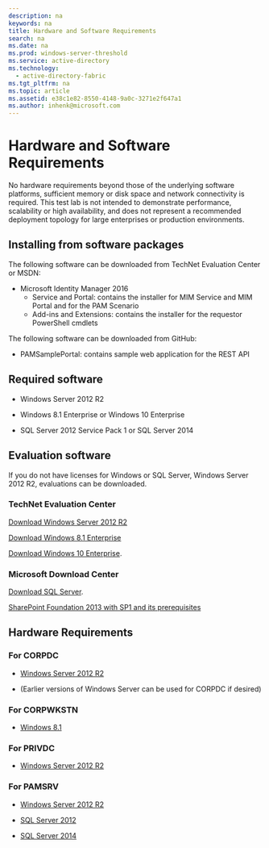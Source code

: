 ```yaml
---
description: na
keywords: na
title: Hardware and Software Requirements
search: na
ms.date: na
ms.prod: windows-server-threshold
ms.service: active-directory
ms.technology: 
  - active-directory-fabric
ms.tgt_pltfrm: na
ms.topic: article
ms.assetid: e38c1e82-8550-4148-9a0c-3271e2f647a1
ms.author: inhenk@microsoft.com
---
```

# Hardware and Software Requirements
No hardware requirements beyond those of the underlying software platforms, sufficient memory or disk space and network connectivity is required. This test lab is not intended to demonstrate performance, scalability or high availability, and does not represent a recommended deployment topology for large enterprises or production environments.

## Installing from software packages

The following software can be downloaded from TechNet Evaluation Center or MSDN:

- Microsoft Identity Manager 2016
  - Service and Portal: contains the installer for MIM Service and MIM Portal and for the PAM Scenario
  - Add-ins and Extensions: contains the installer for the requestor PowerShell cmdlets

The following software can be downloaded from GitHub:

- PAMSamplePortal: contains sample web application for the REST API

## Required software

- Windows Server 2012 R2

- Windows 8.1 Enterprise or Windows 10 Enterprise

- SQL Server 2012 Service Pack 1 or SQL Server 2014

## Evaluation software
If you do not have licenses for Windows or SQL Server, Windows Server 2012 R2, evaluations can be downloaded.

### TechNet Evaluation Center
   
[Download Windows Server 2012 R2](http://www.microsoft.com/en-us/evalcenter/evaluate-windows-server-2012-r2)

[Download Windows 8.1 Enterprise](https://www.microsoft.com/en-us/evalcenter/evaluate-windows-8-1-enterprise)

[Download Windows 10 Enterprise](https://www.microsoft.com/en-us/evalcenter/evaluate-windows-10-enterprise).

### Microsoft Download Center

[Download SQL Server](http://www.microsoft.com/en-us/download/details.aspx?id=29066).

 [SharePoint Foundation 2013 with SP1 and its prerequisites](http://www.microsoft.com/download/details.aspx?id=42039)

## Hardware Requirements

### For CORPDC

- [Windows Server 2012 R2](http://technet.microsoft.com/library/dn303418.aspx)

- (Earlier versions of Windows Server can be used for CORPDC if desired)

### For CORPWKSTN

- [Windows 8.1](http://windows.microsoft.com/windows-8/system-requirements)

### For PRIVDC

- [Windows Server 2012 R2](http://technet.microsoft.com/library/dn303418.aspx)

### For PAMSRV

- [Windows Server 2012 R2](http://technet.microsoft.com/ibrary/dn303418.aspx)

- [SQL Server 2012](http://msdn.microsoft.com/library/ms143506%28SQL.110%29.aspx)

- [SQL Server 2014](http://msdn.microsoft.com/library/ms143506.aspx)